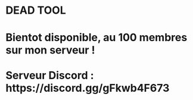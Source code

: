 # DEAD TOOL
<h1>Bientot disponible, au 100 membres sur mon serveur !<br><br>Serveur Discord : https://discord.gg/gFkwb4F673</h1>
